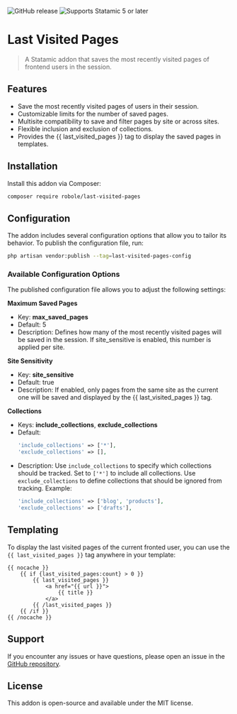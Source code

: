 ![GitHub release](https://flat.badgen.net/github/release/robole-dev/LastVisitedPages)
![Supports Statamic 5 or later](https://flat.badgen.net/badge/Statamic/5.0+/FF269E?icon=php)

# Last Visited Pages

> A Statamic addon that saves the most recently visited pages of frontend users in the session.

## Features

- Save the most recently visited pages of users in their session.
- Customizable limits for the number of saved pages.
- Multisite compatibility to save and filter pages by site or across sites.
- Flexible inclusion and exclusion of collections.
- Provides the {{ last_visited_pages }} tag to display the saved pages in templates.

## Installation

Install this addon via Composer:

``` bash
composer require robole/last-visited-pages
```

## Configuration

The addon includes several configuration options that allow you to tailor its behavior. To publish the configuration file, run:

```bash
php artisan vendor:publish --tag=last-visited-pages-config
```

### Available Configuration Options

The published configuration file allows you to adjust the following settings:

__Maximum Saved Pages__

- Key: __max_saved_pages__
- Default: 5
- Description: Defines how many of the most recently visited pages will be saved in the session. If site_sensitive is enabled, this number is applied per site.

__Site Sensitivity__

- Key: __site_sensitive__
- Default: true
- Description: If enabled, only pages from the same site as the current one will be saved and displayed by the {{ last_visited_pages }} tag.

__Collections__

- Keys: __include_collections__, __exclude_collections__
- Default:
    ```php
    'include_collections' => ['*'],
    'exclude_collections' => [],
    ```
- Description:
    Use `include_collections` to specify which collections should be tracked. Set to `['*']` to include all collections.
    Use `exclude_collections` to define collections that should be ignored from tracking.
    Example:
    ```php
    'include_collections' => ['blog', 'products'],
    'exclude_collections' => ['drafts'],
    ```

## Templating

To display the last visited pages of the current fronted user, you can use the `{{ last_visited_pages }}` tag anywhere in your template:

```antlers
{{ nocache }}
    {{ if {last_visited_pages:count} > 0 }}
        {{ last_visited_pages }}
            <a href="{{ url }}">    
                {{ title }}
            </a>
        {{ /last_visited_pages }}
    {{ /if }}
{{ /nocache }}
```

## Support

If you encounter any issues or have questions, please open an issue in the [GitHub repository](https://github.com/robole-dev/LastVisitedPages).

## License

This addon is open-source and available under the MIT license.
